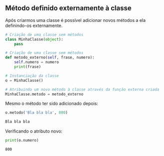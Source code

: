 ## Método definido externamente à classe

Após criarmos uma classe é possível adicionar novos métodos a ela definindo-os
externamente.  

``` python
# Criação de uma classe sem métodos
class MinhaClasse(object):
    pass

# Criação de uma classe sem métodos
def metodo_externo(self, frase, numero):
    self.numero = numero
    print(frase)

# Instanciação da classe
o = MinhaClasse()

# Atribuindo um novo método à classe através da função externa criada
MinhaClasse.metodo = metodo_externo
```

Mesmo o método ter sido adicionado depois:

``` python
o.metodo('Bla bla bla', 800)
```

``` python
Bla bla bla
```

Verificando o atributo novo:

``` python
print(o.numero)
```

``` console
800
```

